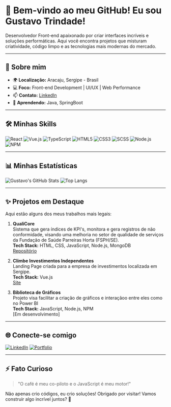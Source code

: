 # 👋 Bem-vindo ao meu GitHub! Eu sou Gustavo Trindade!

Desenvolvedor Front-end apaixonado por criar interfaces incríveis e soluções performáticas. Aqui você encontra projetos que misturam criatividade, código limpo e as tecnologias mais modernas do mercado.

---

## 🚀 Sobre mim
- 🌍 **Localização:** Aracaju, Sergipe - Brasil
- 💻 **Foco:** Front-end Development | UI/UX | Web Performance
- 📫 **Contato:** <a href="https://www.linkedin.com/in/gustavo-trindade-9183072ab/">LinkedIn</a>
- 🌱 **Aprendendo:** Java, SpringBoot

---

## 🛠️ Minhas Skills

![React](https://img.shields.io/badge/React-61DAFB?style=for-the-badge&logo=react&logoColor=black)
![Vue.js](https://img.shields.io/badge/Vue.js-4FC08D?style=for-the-badge&logo=vue.js&logoColor=white)
![TypeScript](https://img.shields.io/badge/TypeScript-3178C6?style=for-the-badge&logo=typescript&logoColor=white)
![HTML5](https://img.shields.io/badge/HTML5-E34F26?style=for-the-badge&logo=html5&logoColor=white)
![CSS3](https://img.shields.io/badge/CSS3-1572B6?style=for-the-badge&logo=css3&logoColor=white)
![SCSS](https://img.shields.io/badge/SCSS-CC6699?style=for-the-badge&logo=sass&logoColor=white)
![Node.js](https://img.shields.io/badge/Node.js-339933?style=for-the-badge&logo=node.js&logoColor=white)
![NPM](https://img.shields.io/badge/NPM-CB3837?style=for-the-badge&logo=npm&logoColor=white)

---

## 📊 Minhas Estatísticas
![Gustavo's GitHub Stats](https://github-readme-stats.vercel.app/api?username=Gustavomaz11&show_icons=true&theme=radical)
![Top Langs](https://github-readme-stats.vercel.app/api/top-langs/?username=Gustavomaz11&layout=compact&theme=radical)

---

## ✨ Projetos em Destaque
Aqui estão alguns dos meus trabalhos mais legais:

1. **QualiCore**  
   Sistema que gera índices de KPI's, monitora e gera registros de não conformidade, visando uma melhoria no setor de qualidade de serviços da Fundação de Saúde Parreiras Horta (FSPH/SE).  
   **Tech Stack:** HTML, CSS, JavaScript, Node.js, MongoDB  
   <a href="https://github.com/Gustavomaz11/QualiCore---RiseUp">Repositório</a>

2. **Climbe Investimentos Independentes**  
   Landing Page criada para a empresa de investimentos localizada em Sergipe.  
   **Tech Stack:** Vue.js  
    <a href="https://climbe.com.br/">Site</a>

3. **Biblioteca de Gráficos**  
   Projeto visa facilitar a criação de gráficos e interaçãoo entre eles como no Power BI  
   **Tech Stack:** JavaScript, Node.js, NPM  
   [Em desenvolvimento]

---

## 🌐 Conecte-se comigo
[![LinkedIn](https://img.shields.io/badge/LinkedIn-0077B5?style=for-the-badge&logo=linkedin&logoColor=white)]([https://www.linkedin.com/in/seu-perfil](https://www.linkedin.com/in/gustavo-trindade-9183072ab/))
[![Portfolio](https://img.shields.io/badge/Portfolio-FF7139?style=for-the-badge&logo=About.me&logoColor=white)]([https://seu-portfolio.com](https://gustavomaz11.github.io/portifolio/))

---

## ⚡ Fato Curioso
> "O café é meu co-piloto e o JavaScript é meu motor!"

Não apenas crio códigos, eu crio soluções!
Obrigado por visitar! Vamos construir algo incrível juntos? 🚀
